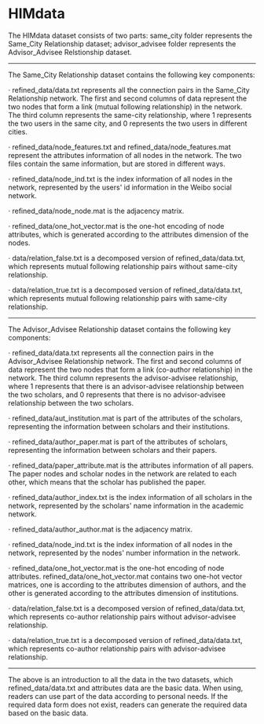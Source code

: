 # HIMdata
The HIMdata dataset consists of two parts:
same_city folder represents the Same_City Relationship dataset;
advisor_advisee folder represents the Advisor_Advisee Relstionship dataset.

-----------------------------------------------------------------------------------------------------------------------------------------------------------------------------------

The Same_City Relationship dataset contains the following key components:

· refined_data/data.txt represents all the connection pairs in the Same_City Relationship network. 
  The first and second columns of data represent the two nodes that form a link (mutual following relationship) in the network. 
  The third column represents the same-city relationship, where 1 represents the two users in the same city, and 0 represents the two users in different cities.

· refined_data/node_features.txt and refined_data/node_features.mat represent the attributes information of all nodes in the network. 
  The two files contain the same information, but are stored in different ways.

· refined_data/node_ind.txt is the index information of all nodes in the network, represented by the users' id information in the Weibo social network.

· refined_data/node_node.mat is the adjacency matrix.

· refined_data/one_hot_vector.mat is the one-hot encoding of node attributes, which is generated according to the attributes dimension of the nodes.

· data/relation_false.txt is a decomposed version of refined_data/data.txt, which represents mutual following relationship pairs without same-city relationship.

· data/relation_true.txt is a decomposed version of refined_data/data.txt, which represents mutual following relationship pairs with same-city relationship.

-----------------------------------------------------------------------------------------------------------------------------------------------------------------------------------

The Advisor_Advisee Relationship dataset contains the following key components:

· refined_data/data.txt represents all the connection pairs in the Advisor_Advisee Relationship network. 
  The first and second columns of data represent the two nodes that form a link (co-author relationship) in the network. 
  The third column represents the advisor-advisee relationship, where 1 represents that there is an advisor-advisee relationship between the two scholars, and 0 represents that   there is no advisor-advisee relationship between the two scholars.

· refined_data/aut_institution.mat is part of the attributes of the scholars, representing the information between scholars and their institutions.

· refined_data/author_paper.mat is part of the attributes of scholars, representing the information between scholars and their papers.

· refined_data/paper_attribute.mat is the attributes information of all papers. The paper nodes and scholar nodes in the network are related to each other, which means that the scholar has published the paper.

· refined_data/author_index.txt is the index information of all scholars in the network, represented by the scholars' name information in the academic network.

· refined_data/author_author.mat is the adjacency matrix.

· refined_data/node_ind.txt is the index information of all nodes in the network, represented by the nodes' number information in the network.

· refined_data/one_hot_vector.mat is the one-hot encoding of node attributes.
  refined_data/one_hot_vector.mat contains two one-hot vector matrices, one is according to the attributes dimension of authors, and the other is generated according to the attributes dimension of institutions.

· data/relation_false.txt is a decomposed version of refined_data/data.txt, which represents co-author relationship pairs without advisor-advisee relationship.

· data/relation_true.txt is a decomposed version of refined_data/data.txt, which represents co-author relationship pairs with advisor-advisee relationship.

-----------------------------------------------------------------------------------------------------------------------------------------------------------------------------------

The above is an introduction to all the data in the two datasets, which refined_data/data.txt and attributes data are the basic data. 
When using, readers can use part of the data according to personal needs. 
If the required data form does not exist, readers can generate the required data based on the basic data.

